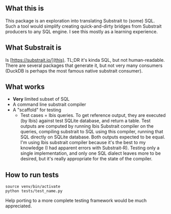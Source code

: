 ## What this is

This package is an exploration into translating Substrait to (some) SQL. Such a tool would simplify creating quick-and-dirty bridges from Substrait producers to any SQL engine. I see this mostly as a learning experience.

## What Substrait is

Is [https://substrait.io/](this). TL;DR it's kinda SQL, but not human-readable. There are several packages that generate it, but not very many consumers (DuckDB is perhaps the most famous native substrait consumer).

## What works
  * **Very** limited subset of SQL
  * A command line substrait compiler
  * A "scaffold" for testing
	* Test cases = Ibis queries. To get reference output, they are executed (by Ibis) against test SQLite database, and return a table. Test outputs are computed by running Ibis Substrait compiler on the queries, compiling substrait to SQL using this compiler, running that SQL directly on SQLite database. Both outputs expected to be equal.
	  I'm using Ibis substrait compiler because it's the best to my knowledge (I had apparent errors with Substrait-R). Testing only a single implementation, and only one SQL dialect leaves more to be desired, but it's really appropriate for the state of the compiler.

## How to run tests

```
source venv/bin/activate
python tests/test_name.py
```

Help porting to a more complete testing framework would be much appreciated.
